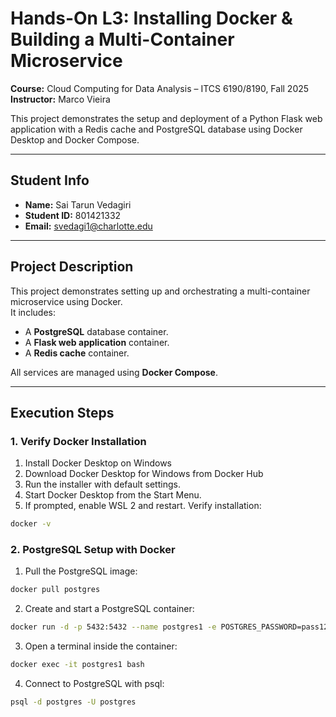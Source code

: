 # Hands-On L3: Installing Docker & Building a Multi-Container Microservice  

**Course:** Cloud Computing for Data Analysis – ITCS 6190/8190, Fall 2025  
**Instructor:** Marco Vieira  

This project demonstrates the setup and deployment of a Python Flask web application with a Redis cache and PostgreSQL database using Docker Desktop and Docker Compose.  

---



## Student Info
- **Name:** Sai Tarun Vedagiri  
- **Student ID:** 801421332  
- **Email:** svedagi1@charlotte.edu  

---

## Project Description
This project demonstrates setting up and orchestrating a multi-container microservice using Docker.  
It includes:
- A **PostgreSQL** database container.
- A **Flask web application** container.
- A **Redis cache** container.

All services are managed using **Docker Compose**.

---

## Execution Steps



### 1. Verify Docker Installation
1. Install Docker Desktop on Windows
2. Download Docker Desktop for Windows from Docker Hub
3. Run the installer with default settings.
4. Start Docker Desktop from the Start Menu.
5. If prompted, enable WSL 2 and restart.
Verify installation:
```bash
docker -v
```

### 2. PostgreSQL Setup with Docker
1. Pull the PostgreSQL image:
```bash
docker pull postgres
```
2. Create and start a PostgreSQL container:
```bash
docker run -d -p 5432:5432 --name postgres1 -e POSTGRES_PASSWORD=pass12345 postgres
```
3. Open a terminal inside the container:
```bash
docker exec -it postgres1 bash
```
4. Connect to PostgreSQL with psql:
```bash
psql -d postgres -U postgres
```

